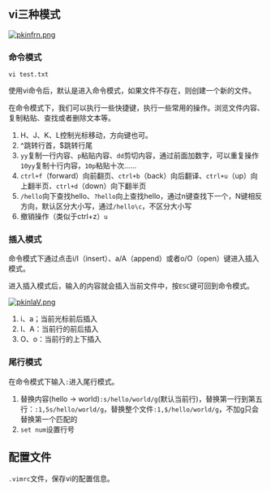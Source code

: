 ## vi三种模式
[![pkinfrn.png](https://s21.ax1x.com/2024/04/27/pkinfrn.png)](https://imgse.com/i/pkinfrn)

### 命令模式
```shell
vi test.txt
```
使用vi命令后，默认是进入命令模式，如果文件不存在，则创建一个新的文件。

在命令模式下，我们可以执行一些快捷键，执行一些常用的操作。浏览文件内容、复制粘贴、查找或者删除文本等。

1. H、J、K、L控制光标移动，方向键也可。
2. ^跳转行首，$跳转行尾
3. `yy`复制一行内容、`p`粘贴内容、`dd`剪切内容，通过前面加数字，可以重复操作`10yy`复制十行内容，`10p`粘贴十次……
4. `ctrl+f`（forward）向前翻页、`ctrl+b`（back）向后翻译、`ctrl+u`（up）向上翻半页、`ctrl+d`（down）向下翻半页
5. `/hello`向下查找hello、`?hello`向上查找hello，通过n键查找下一个，N键相反方向，默认区分大小写，通过`/hello\c`，不区分大小写
6. 撤销操作（类似于ctrl+z）`u`
### 插入模式
命令模式下通过点击i/I（insert）、a/A（append）或者o/O（open）键进入插入模式。

进入插入模式后，输入的内容就会插入当前文件中，按`ESC`键可回到命令模式。

[![pkinIaV.png](https://s21.ax1x.com/2024/04/27/pkinIaV.png)](https://imgse.com/i/pkinIaV)

1. i、a；当前光标前后插入
2. I、A：当前行的前后插入
3. O、o：当前行的上下插入
### 尾行模式
在命令模式下输入`:`进入尾行模式。

1. 替换内容(hello -> world)`:s/hello/world/g`(默认当前行)，替换第一行到第五行：`:1,5s/hello/world/g`，替换整个文件`:1,$/hello/world/g`，不加g只会替换第一个匹配的
2. `set num`设置行号

## 配置文件
`.vimrc`文件，保存vi的配置信息。
